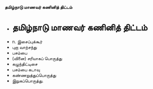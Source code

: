 **தமிழ்நாடு மாணவர் கணினித் திட்டம்**
- # தமிழ்நாடு மாணவர் கணினித் திட்டம்
- n. இசைப்புக்கூர்
- புறா வாற்சந்து
- பசம்பை
- (வினை) சரியாகப் பொருத்து
- கழுந்திட்டிசை
- பசம்பை கடாவு
- கண்ணறுத்துப்பொருத்து
- இறுகப்பொருத்து.

